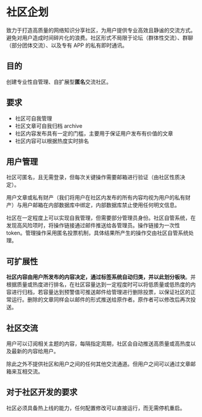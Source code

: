 # 社区企划

致力于打造高质量的网络知识分享社区，为用户提供专业高效且静谧的交流方式。避免对用户造成时间碎片化的浪费。社区形式不局限于论坛（群体性交流）、群聊（部分团体交流）、以及专有 APP 的私有即时通讯。

## 目的

创建专业性自管理、自扩展型**匿名**交流社区。

## 要求

+ 社区可自我管理
+ 社区文章可自我归档 archive
+ 社区内容发布具有一定的门槛，主要用于保证用户发布有价值的文章
+ 社区内容可以根据热度实时排名

## 用户管理

社区可匿名，且无需登录，但每次关键操作需要邮箱进行验证（由社区性质决定）。

用户文章或私有财产（我们将用户在社区内发布的所有内容均视为用户的私有财产）与用户邮箱在内部数据库中绑定，内部数据库禁止使用任何明文信息。

社区在一定程度上可以实现自我管理，但需要部分管理员身份。社区自管系统，在发现高风险项时，将操作链接通过邮件推送给各管理员。操作链接为一次性 token。管理操作采用匿名投票机制，具体结果所产生的操作交由社区自管系统处理。

## 可扩展性

**社区内容由用户所发布的内容决定，通过标签系统自动归类，并以此划分板块**。并根据质量或热度进行排名，在社区容量达到一定程度时可以将低质量或低热度的内容进行归档，若容量达到预警值可推送邮件给管理进行删除投票，以保证社区的正常运行。删除的文章同样会以邮件的形式推送给原作者。原作者可以修改后再次投送。

## 社区交流

用户可以订阅相关主题的内容，每隔指定周期，社区会自动推送高质量或高热度以及最新的内容给用户。

除此之外不提供社区和用户之间的任何其他交流通道。但用户之间可以通过文章邮箱来互相交流。

## 对于社区开发的要求

社区必须具备热上线的能力，任何配置修改可以直接运行，而无需停机重启。

